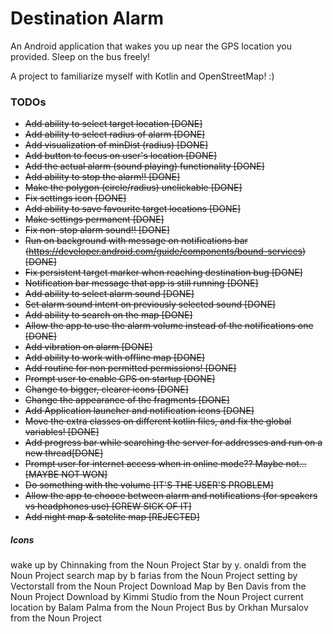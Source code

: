 # Destination Alarm

An Android application that wakes you up near the GPS location you provided. Sleep on the bus freely!

A project to familiarize myself with Kotlin and OpenStreetMap! :)

### TODOs
* <del>Add ability to select target location [DONE]</del>
* <del>Add ability to select radius of alarm [DONE]</del>
* <del>Add visualization of minDist (radius) [DONE]</del>
* <del>Add button to focus on user's location [DONE]</del>
* <del>Add the actual alarm (sound playing) functionality [DONE]</del>
* <del>Add ability to stop the alarm!! [DONE]</del>
* <del>Make the polygon (circle/radius) unclickable [DONE]</del>
* <del>Fix settings icon [DONE]</del>
* <del>Add ability to save favourite target locations [DONE]</del>
* <del>Make settings permanent [DONE]</del>
* <del>Fix non-stop alarm sound!! [DONE]</del>
* <del>Run on background with message on notifications bar (https://developer.android.com/guide/components/bound-services) [DONE]</del>
* <del>Fix persistent target marker when reaching destination bug [DONE]</del>
* <del>Notification bar message that app is still running [DONE]</del>
* <del>Add ability to select alarm sound [DONE]</del>
* <del>Set alarm sound intent on previously selected sound [DONE]</del>
* <del>Add ability to search on the map [DONE]</del>
* <del>Allow the app to use the alarm volume instead of the notifications one [DONE]</del>
* <del>Add vibration on alarm [DONE]</del>
* <del>Add ability to work with offline map [DONE]</del>
* <del>Add routine for non permitted permissions! [DONE]</del>
* <del>Prompt user to enable GPS on startup [DONE]</del>
* <del>Change to bigger, clearer icons [DONE]<del>
* <del>Change the appearance of the fragments [DONE]</del>
* <del>Add Application launcher and notification icons [DONE]</del>
* <del>Move the extra classes on different kotlin files, and fix the global variables! [DONE]</del>
* <del>Add progress bar while searching the server for addresses and run on a new thread[DONE]</del>
* <del>Prompt user for internet access when in online mode?? Maybe not... [MAYBE NOT WON]</del>
* <del>Do something with the volume [IT'S THE USER'S PROBLEM]</del>
* <del>Allow the app to chooce between alarm and notifications (for speakers vs headphones use) [GREW SICK OF IT]</del>
* <del>Add night map & satelite map [REJECTED]</del>

##### Icons
wake up by Chinnaking from the Noun Project
Star by y. onaldi from the Noun Project
search map by b farias from the Noun Project
setting by Vectorstall from the Noun Project
Download Map by Ben Davis from the Noun Project
Download by Kimmi Studio from the Noun Project
current location by Balam Palma from the Noun Project
Bus by Orkhan Mursalov from the Noun Project
